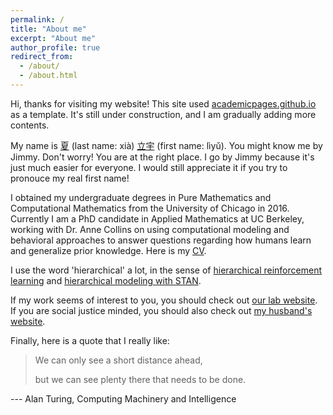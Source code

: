 ```yaml
---
permalink: /
title: "About me"
excerpt: "About me"
author_profile: true
redirect_from: 
  - /about/
  - /about.html
---
```


Hi, thanks for visiting my website! This site used [academicpages.github.io](https://academicpages.github.io/) as a template. It's still under construction, and I am gradually adding more contents.

My name is [夏](https://en.wiktionary.org/wiki/%E5%A4%8F) (last name: xià) [立](https://en.wiktionary.org/wiki/%E7%AB%8B)[宇](https://en.wiktionary.org/wiki/%E5%AE%87) (first name: lìyǔ). You might know me by Jimmy. Don't worry! You are at the right place. I go by Jimmy because it's just much easier for everyone. I would still appreciate it if you try to pronouce my real first name!

I obtained my undergraduate degrees in Pure Mathematics and Computational Mathematics from the University of Chicago in 2016. Currently I am a PhD candidate in Applied Mathematics at UC Berkeley, working with Dr. Anne Collins on using computational modeling and behavioral approaches to answer questions regarding how humans learn and generalize prior knowledge. Here is my [CV](https://xialiyu1995.github.io/files/cv.pdf).

I use the word 'hierarchical' a lot, in the sense of [hierarchical reinforcement learning](https://thegradient.pub/the-promise-of-hierarchical-reinforcement-learning/) and [hierarchical modeling with STAN](https://mc-stan.org/).

If my work seems of interest to you, you should check out [our lab website](https://www.ocf.berkeley.edu/~acollins/). If you are social justice minded, you should also check out [my husband's website](https://melendezrodriguez.com/).

Finally, here is a quote that I really like:

> We can only see a short distance ahead, 
>
> but we can see plenty there that needs to be done.

--- Alan Turing, Computing Machinery and Intelligence
